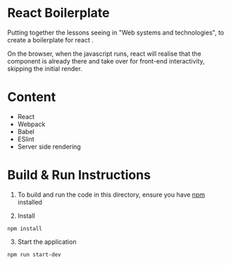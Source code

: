 # React Boilerplate

Putting together the lessons seeing in "Web systems and technologies", to create a boilerplate for react .

On the browser, when the javascript runs, react will realise that the component is already there and take over for front-end interactivity, skipping the initial render.

# Content
- React
- Webpack
- Babel
- ESlint
- Server side rendering 

# Build & Run Instructions

1. To build and run the code in this directory, ensure you have [npm](https://www.npmjs.com) installed

2. Install
```
npm install
```

3. Start the application
```
npm run start-dev
```
